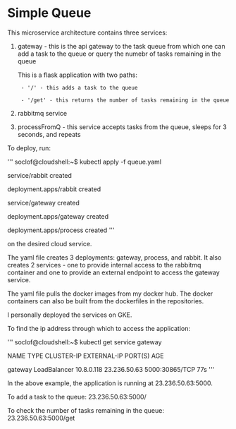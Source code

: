 # Simple Queue

This microservice architecture contains three services: 

1) gateway - this is the api gateway to the task queue from which one can add a task to the queue or query the numebr of tasks remaining in the queue

	This is a flask application with two paths: 

		- '/' - this adds a task to the queue

		- '/get' - this returns the number of tasks remaining in the queue

2) rabbitmq service

3) processFromQ - this service accepts tasks from the queue, sleeps for 3 seconds, and repeats

To deploy, run:

'''
soclof@cloudshell:~$ kubectl apply -f queue.yaml

service/rabbit created

deployment.apps/rabbit created

service/gateway created

deployment.apps/gateway created

deployment.apps/process created
'''

on the desired cloud service.

The yaml file creates 3 deployments: gateway, process, and rabbit. It also creates 2 services - one to provide internal access to the rabbitmq container and one to provide an external endpoint to access the gateway service.

The yaml file pulls the docker images from my docker hub. The docker containers can also be built from the dockerfiles in the repositories.

I personally deployed the services on GKE. 

To find the ip address through which to access the application:

'''
soclof@cloudshell:~$ kubectl get service gateway

NAME      TYPE           CLUSTER-IP   EXTERNAL-IP    PORT(S)          AGE

gateway   LoadBalancer   10.8.0.118   23.236.50.63   5000:30865/TCP   77s
'''

In the above example, the application is running at 23.236.50.63:5000.

To add a task to the queue: 23.236.50.63:5000/

To check the number of tasks remaining in the queue: 23.236.50.63:5000/get




